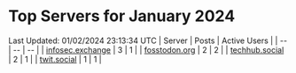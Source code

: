 # Top Servers for January 2024
Last Updated: 01/02/2024 23:13:34 UTC
| Server | Posts | Active Users |
| -- | -- | -- |
| [infosec.exchange](https://infosec.exchange/tags/PowerShell) | 3 | 1 |
| [fosstodon.org](https://fosstodon.org/tags/PowerShell) | 2 | 2 |
| [techhub.social](https://techhub.social/tags/PowerShell) | 2 | 1 |
| [twit.social](https://twit.social/tags/PowerShell) | 1 | 1 |
